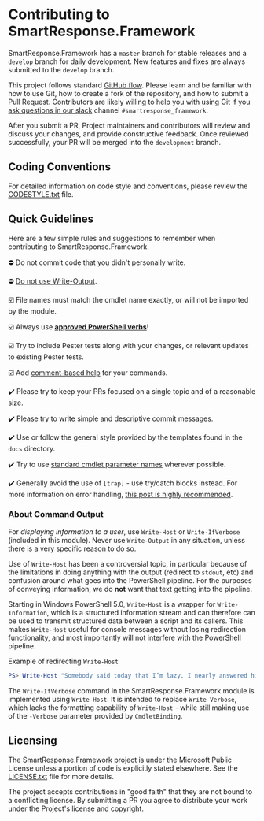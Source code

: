 # Contributing to SmartResponse.Framework

SmartResponse.Framework has a `master` branch for stable releases and a `develop` branch for daily development. New features and fixes are always submitted to the `develop` branch.

This project follows standard [GitHub flow](https://guides.github.com/introduction/flow/index.html). Please learn and be familiar with how to use Git, how to create a fork of the repository, and how to submit a Pull Request. Contributors are likely willing to help you with using Git if you [ask questions in our slack](https://logrhythmcommunity.slack.com) channel `#smartresponse_framework`.

After you submit a PR, Project maintainers and contributors will review and discuss your changes, and provide constructive feedback. Once reviewed successfully, your PR will be merged into the `development` branch.

## Coding Conventions

For detailed information on code style and conventions, please review the [CODESTYLE.txt](https://github.com/SmartResponse-Framework/SmartResponse.Framework/issues) file.

## Quick Guidelines

Here are a few simple rules and suggestions to remember when contributing to SmartResponse.Framework.

:no_entry: Do not commit code that you didn't personally write.

:no_entry: [Do not use Write-Output](https://github.com/PoshCode/PowerShellPracticeAndStyle/issues/#issuecomment-236727676).

:ballot_box_with_check: File names must match the cmdlet name exactly, or will not be imported by the module.

:ballot_box_with_check: Always use [**approved PowerShell verbs**](https://docs.microsoft.com/en-us/powershell/developer/cmdlet/proved-verbs-for-windows-powershell-commands)!

:ballot_box_with_check: Try to include Pester tests along with your changes, or relevant updates to existing Pester tests.

:ballot_box_with_check: Add [comment-based help](https://docs.microsoft.com/en-us/powershell/module/microsoft.powershell.core/about/about_comment_based_help?view=powershell-5.1) for your commands.

:heavy_check_mark: Please try to keep your PRs focused on a single topic and of a reasonable size.

:heavy_check_mark: Please try to write simple and descriptive commit messages.

:heavy_check_mark: Use or follow the general style provided by the templates found in the `docs` directory.

:heavy_check_mark: Try to use [standard cmdlet parameter names](https://docs.microsoft.com/en-us/powershell/scripting/developer/cmdlet/andard-cmdlet-parameter-names-and-types?view=powershell-5.1) wherever possible.

:heavy_check_mark: Generally avoid the use of `[trap]` - use try/catch blocks instead. For more information on error handling, [this post is highly recommended](https://powershellexplained.com/2017-04-10-Powershell-exceptions-everything-you-ever-wanted-to-know).

### About Command Output

For *displaying information to a user*, use `Write-Host` or `Write-IfVerbose` (included in this module). Never use `Write-Output` in any situation, unless there is a very specific reason to do so.

Use of `Write-Host` has been a controversial topic, in particular because of the limitations in doing anything with the output (redirect to `stdout`, etc) and confusion around what goes into the PowerShell pipeline. For the purposes of conveying information, we do **not** want that text getting into the pipeline.

Starting in Windows PowerShell 5.0, `Write-Host` is a wrapper for `Write-Information`, which is a structured information stream and can therefore can be used to transmit structured data between a script and its callers. This makes `Write-Host` useful for console messages without losing redirection functionality, and most importantly will not interfere with the PowerShell pipeline.

Example of redirecting `Write-Host`

```powershell
PS> Write-Host "Somebody said today that I’m lazy. I nearly answered him." 6> c:\tmp\out.txt
```

The `Write-IfVerbose` command in the SmartResponse.Framework module is implemented using `Write-Host`. It is intended to replace `Write-Verbose`, which lacks the formatting capability of `Write-Host` - while still making use of the `-Verbose` parameter provided by `CmdletBinding`.

## Licensing

The SmartResponse.Framework project is under the Microsoft Public License unless a portion of code is explicitly stated elsewhere. See the [LICENSE.txt](LICENSE.txt) file for more details.

The project accepts contributions in "good faith" that they are not bound to a conflicting license. By submitting a PR you agree to distribute your work under the Project's license and copyright.
